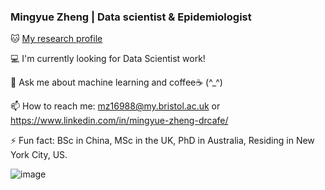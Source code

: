 ### Mingyue Zheng | Data scientist & Epidemiologist

🐱 [My research profile](https://mingyuelovesds.netlify.app/index.html)

💻 I'm currently looking for Data Scientist work!

💬 Ask me about machine learning and coffee☕ (^_^)

📫 How to reach me: [mz16988@my.bristol.ac.uk](mz16988@my.bristol.ac.uk) or https://www.linkedin.com/in/mingyue-zheng-drcafe/

⚡ Fun fact: BSc in China, MSc in the UK, PhD in Australia, Residing in New York City, US.

![image](https://github.com/Karenlovesds/Karenlovesds/assets/74548814/86a97db8-cff1-497a-af38-016e92a97ae9)


<!--
**Karenlovesds/Karenlovesds** is a ✨ _special_ ✨ repository because its `README.md` (this file) appears on your GitHub profile.

Here are some ideas to get you started:


- 🔭 I’m currently working on ...
- 🌱 I’m currently learning ...
- 👯 I’m looking to collaborate on ...
- 🤔 I’m looking for help with ...
- 💬 Ask me about ...
- 📫 How to reach me: ...
- 😄 Pronouns: ...

more emoji check below
https://github.com/ikatyang/emoji-cheat-sheet/blob/master/README.md
-->
